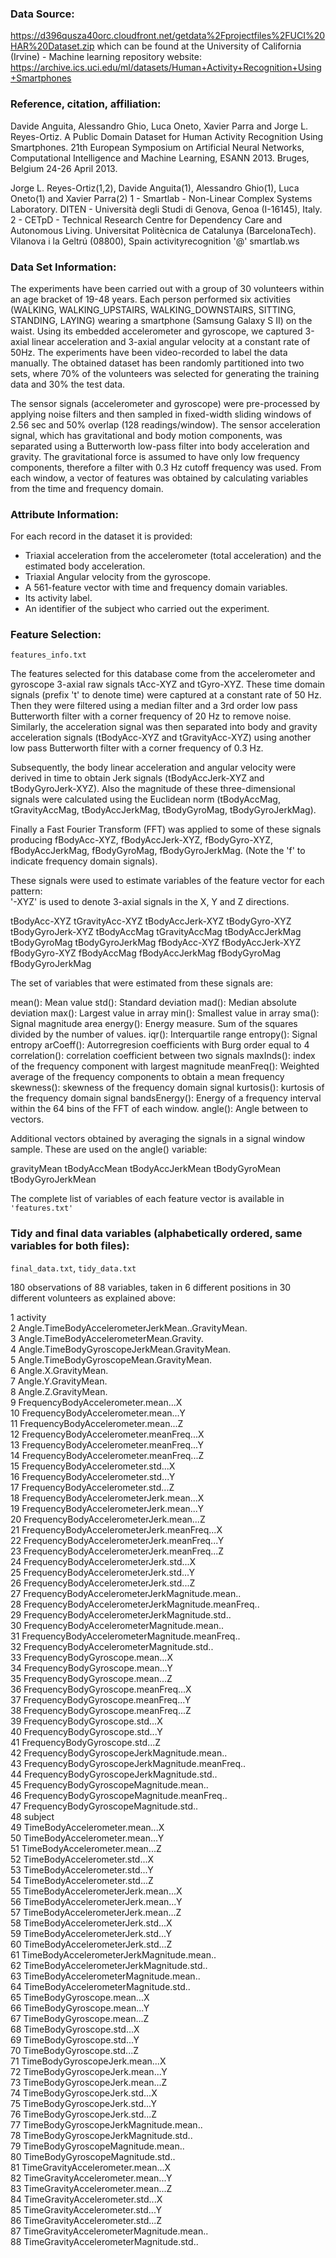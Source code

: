 ### Data Source:
https://d396qusza40orc.cloudfront.net/getdata%2Fprojectfiles%2FUCI%20HAR%20Dataset.zip which can be found at the University of California (Irvine) - Machine learning repository website:
https://archive.ics.uci.edu/ml/datasets/Human+Activity+Recognition+Using+Smartphones

### Reference, citation, affiliation: 
Davide Anguita, Alessandro Ghio, Luca Oneto, Xavier Parra and Jorge L. Reyes-Ortiz. A Public Domain Dataset for Human Activity Recognition Using Smartphones. 21th European Symposium on Artificial Neural Networks, Computational Intelligence and Machine Learning, ESANN 2013. Bruges, Belgium 24-26 April 2013.

Jorge L. Reyes-Ortiz(1,2), Davide Anguita(1), Alessandro Ghio(1), Luca Oneto(1) and Xavier Parra(2)
1 - Smartlab - Non-Linear Complex Systems Laboratory. DITEN - Università degli Studi di Genova, Genoa (I-16145), Italy.
2 - CETpD - Technical Research Centre for Dependency Care and Autonomous Living. Universitat Politècnica de Catalunya (BarcelonaTech). Vilanova i la Geltrú (08800), Spain
activityrecognition '@' smartlab.ws

### Data Set Information:

The experiments have been carried out with a group of 30 volunteers within an age bracket of 19-48 years. Each person performed six activities (WALKING, WALKING_UPSTAIRS, WALKING_DOWNSTAIRS, SITTING, STANDING, LAYING) wearing a smartphone (Samsung Galaxy S II) on the waist. Using its embedded accelerometer and gyroscope, we captured 3-axial linear acceleration and 3-axial angular velocity at a constant rate of 50Hz. The experiments have been video-recorded to label the data manually. The obtained dataset has been randomly partitioned into two sets, where 70% of the volunteers was selected for generating the training data and 30% the test data.

The sensor signals (accelerometer and gyroscope) were pre-processed by applying noise filters and then sampled in fixed-width sliding windows of 2.56 sec and 50% overlap (128 readings/window). The sensor acceleration signal, which has gravitational and body motion components, was separated using a Butterworth low-pass filter into body acceleration and gravity. The gravitational force is assumed to have only low frequency components, therefore a filter with 0.3 Hz cutoff frequency was used. From each window, a vector of features was obtained by calculating variables from the time and frequency domain.

### Attribute Information:

For each record in the dataset it is provided:
- Triaxial acceleration from the accelerometer (total acceleration) and the estimated body acceleration.
- Triaxial Angular velocity from the gyroscope.
- A 561-feature vector with time and frequency domain variables.
- Its activity label.
- An identifier of the subject who carried out the experiment. 

### Feature Selection:
`features_info.txt`

The features selected for this database come from the accelerometer and gyroscope 3-axial raw signals tAcc-XYZ and tGyro-XYZ. These time domain signals (prefix 't' to denote time) were captured at a constant rate of 50 Hz. Then they were filtered using a median filter and a 3rd order low pass Butterworth filter with a corner frequency of 20 Hz to remove noise. Similarly, the acceleration signal was then separated into body and gravity acceleration signals (tBodyAcc-XYZ and tGravityAcc-XYZ) using another low pass Butterworth filter with a corner frequency of 0.3 Hz. 

Subsequently, the body linear acceleration and angular velocity were derived in time to obtain Jerk signals (tBodyAccJerk-XYZ and tBodyGyroJerk-XYZ). Also the magnitude of these three-dimensional signals were calculated using the Euclidean norm (tBodyAccMag, tGravityAccMag, tBodyAccJerkMag, tBodyGyroMag, tBodyGyroJerkMag). 

Finally a Fast Fourier Transform (FFT) was applied to some of these signals producing fBodyAcc-XYZ, fBodyAccJerk-XYZ, fBodyGyro-XYZ, fBodyAccJerkMag, fBodyGyroMag, fBodyGyroJerkMag. (Note the 'f' to indicate frequency domain signals). 

These signals were used to estimate variables of the feature vector for each pattern:  
'-XYZ' is used to denote 3-axial signals in the X, Y and Z directions.

tBodyAcc-XYZ
tGravityAcc-XYZ
tBodyAccJerk-XYZ
tBodyGyro-XYZ
tBodyGyroJerk-XYZ
tBodyAccMag
tGravityAccMag
tBodyAccJerkMag
tBodyGyroMag
tBodyGyroJerkMag
fBodyAcc-XYZ
fBodyAccJerk-XYZ
fBodyGyro-XYZ
fBodyAccMag
fBodyAccJerkMag
fBodyGyroMag
fBodyGyroJerkMag

The set of variables that were estimated from these signals are: 

mean(): Mean value
std(): Standard deviation
mad(): Median absolute deviation 
max(): Largest value in array
min(): Smallest value in array
sma(): Signal magnitude area
energy(): Energy measure. Sum of the squares divided by the number of values. 
iqr(): Interquartile range 
entropy(): Signal entropy
arCoeff(): Autorregresion coefficients with Burg order equal to 4
correlation(): correlation coefficient between two signals
maxInds(): index of the frequency component with largest magnitude
meanFreq(): Weighted average of the frequency components to obtain a mean frequency
skewness(): skewness of the frequency domain signal 
kurtosis(): kurtosis of the frequency domain signal 
bandsEnergy(): Energy of a frequency interval within the 64 bins of the FFT of each window.
angle(): Angle between to vectors.

Additional vectors obtained by averaging the signals in a signal window sample. These are used on the angle() variable:

gravityMean
tBodyAccMean
tBodyAccJerkMean
tBodyGyroMean
tBodyGyroJerkMean

The complete list of variables of each feature vector is available in `'features.txt'`

### Tidy and final data variables (alphabetically ordered, same variables for both files): 
`final_data.txt`, `tidy_data.txt`

180 observations of 88 variables, taken in 6 different positions in 30 different volunteers as explained above:

1                                            activity   
2   Angle.TimeBodyAccelerometerJerkMean..GravityMean.    
3            Angle.TimeBodyAccelerometerMean.Gravity.    
4        Angle.TimeBodyGyroscopeJerkMean.GravityMean.    
5            Angle.TimeBodyGyroscopeMean.GravityMean.    
6                                Angle.X.GravityMean.    
7                                Angle.Y.GravityMean.    
8                                Angle.Z.GravityMean.    
9                 FrequencyBodyAccelerometer.mean...X    
10                FrequencyBodyAccelerometer.mean...Y    
11                FrequencyBodyAccelerometer.mean...Z    
12            FrequencyBodyAccelerometer.meanFreq...X    
13            FrequencyBodyAccelerometer.meanFreq...Y    
14            FrequencyBodyAccelerometer.meanFreq...Z    
15                 FrequencyBodyAccelerometer.std...X    
16                 FrequencyBodyAccelerometer.std...Y    
17                 FrequencyBodyAccelerometer.std...Z    
18            FrequencyBodyAccelerometerJerk.mean...X    
19            FrequencyBodyAccelerometerJerk.mean...Y    
20            FrequencyBodyAccelerometerJerk.mean...Z    
21        FrequencyBodyAccelerometerJerk.meanFreq...X    
22        FrequencyBodyAccelerometerJerk.meanFreq...Y    
23        FrequencyBodyAccelerometerJerk.meanFreq...Z    
24             FrequencyBodyAccelerometerJerk.std...X    
25             FrequencyBodyAccelerometerJerk.std...Y    
26             FrequencyBodyAccelerometerJerk.std...Z    
27     FrequencyBodyAccelerometerJerkMagnitude.mean..    
28 FrequencyBodyAccelerometerJerkMagnitude.meanFreq..    
29      FrequencyBodyAccelerometerJerkMagnitude.std..    
30         FrequencyBodyAccelerometerMagnitude.mean..    
31     FrequencyBodyAccelerometerMagnitude.meanFreq..    
32          FrequencyBodyAccelerometerMagnitude.std..    
33                    FrequencyBodyGyroscope.mean...X    
34                    FrequencyBodyGyroscope.mean...Y    
35                    FrequencyBodyGyroscope.mean...Z    
36                FrequencyBodyGyroscope.meanFreq...X    
37                FrequencyBodyGyroscope.meanFreq...Y    
38                FrequencyBodyGyroscope.meanFreq...Z    
39                     FrequencyBodyGyroscope.std...X    
40                     FrequencyBodyGyroscope.std...Y    
41                     FrequencyBodyGyroscope.std...Z    
42         FrequencyBodyGyroscopeJerkMagnitude.mean..    
43     FrequencyBodyGyroscopeJerkMagnitude.meanFreq..    
44          FrequencyBodyGyroscopeJerkMagnitude.std..    
45             FrequencyBodyGyroscopeMagnitude.mean..    
46         FrequencyBodyGyroscopeMagnitude.meanFreq..    
47              FrequencyBodyGyroscopeMagnitude.std..    
48                                            subject    
49                     TimeBodyAccelerometer.mean...X    
50                     TimeBodyAccelerometer.mean...Y    
51                     TimeBodyAccelerometer.mean...Z    
52                      TimeBodyAccelerometer.std...X    
53                      TimeBodyAccelerometer.std...Y    
54                      TimeBodyAccelerometer.std...Z    
55                 TimeBodyAccelerometerJerk.mean...X    
56                 TimeBodyAccelerometerJerk.mean...Y    
57                 TimeBodyAccelerometerJerk.mean...Z    
58                  TimeBodyAccelerometerJerk.std...X    
59                  TimeBodyAccelerometerJerk.std...Y    
60                  TimeBodyAccelerometerJerk.std...Z    
61          TimeBodyAccelerometerJerkMagnitude.mean..    
62           TimeBodyAccelerometerJerkMagnitude.std..    
63              TimeBodyAccelerometerMagnitude.mean..    
64               TimeBodyAccelerometerMagnitude.std..    
65                         TimeBodyGyroscope.mean...X    
66                         TimeBodyGyroscope.mean...Y    
67                         TimeBodyGyroscope.mean...Z    
68                          TimeBodyGyroscope.std...X    
69                          TimeBodyGyroscope.std...Y    
70                          TimeBodyGyroscope.std...Z    
71                     TimeBodyGyroscopeJerk.mean...X    
72                     TimeBodyGyroscopeJerk.mean...Y    
73                     TimeBodyGyroscopeJerk.mean...Z    
74                      TimeBodyGyroscopeJerk.std...X    
75                      TimeBodyGyroscopeJerk.std...Y    
76                      TimeBodyGyroscopeJerk.std...Z    
77              TimeBodyGyroscopeJerkMagnitude.mean..    
78               TimeBodyGyroscopeJerkMagnitude.std..    
79                  TimeBodyGyroscopeMagnitude.mean..    
80                   TimeBodyGyroscopeMagnitude.std..    
81                  TimeGravityAccelerometer.mean...X    
82                  TimeGravityAccelerometer.mean...Y    
83                  TimeGravityAccelerometer.mean...Z    
84                   TimeGravityAccelerometer.std...X    
85                   TimeGravityAccelerometer.std...Y    
86                   TimeGravityAccelerometer.std...Z    
87           TimeGravityAccelerometerMagnitude.mean..    
88            TimeGravityAccelerometerMagnitude.std..    
